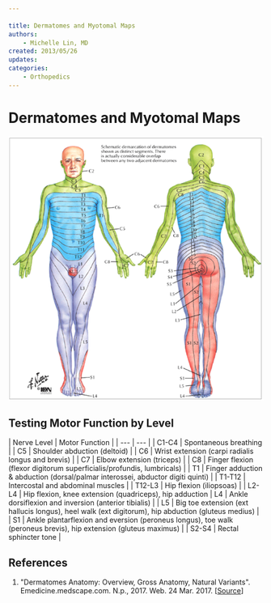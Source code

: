 ```yaml
---

title: Dermatomes and Myotomal Maps
authors:
    - Michelle Lin, MD
created: 2013/05/26
updates:
categories:
    - Orthopedics
---
```


# Dermatomes and Myotomal Maps

![Dermatome map diagram](image-1.png)

## Testing Motor Function by Level

\| Nerve Level \|  Motor Function \|
\| _---_ \| --- \|
| C1-C4 | Spontaneous breathing |
| C5 | Shoulder abduction (deltoid) |
| C6 | Wrist extension (carpi radialis longus and brevis) |
| C7 | Elbow extension (triceps) |
| C8 | Finger flexion (flexor digitorum superficialis/profundis, lumbricals) |
| T1 |  Finger adduction & abduction (dorsal/palmar interossei, abductor digiti quinti) |
| T1-T12 | Intercostal and abdominal muscles |
| T12-L3 | Hip flexion (iliopsoas) |
| L2-L4 | Hip flexion, knee extension (quadriceps), hip adduction
| L4 | Ankle dorsiflexion and inversion (anterior tibialis) |
| L5 | Big toe extension (ext hallucis longus), heel walk (ext digitorum), hip abduction (gluteus medius) |
| S1 | Ankle plantarflexion and eversion (peroneus longus), toe walk (peroneus brevis), hip extension (gluteus maximus) |
| S2-S4 | Rectal sphincter tone |

## References

1. "Dermatomes Anatomy: Overview, Gross Anatomy, Natural Variants". Emedicine.medscape.com. N.p., 2017. Web. 24 Mar. 2017. [[Source](http://emedicine.medscape.com/article/1878388-overview)]
